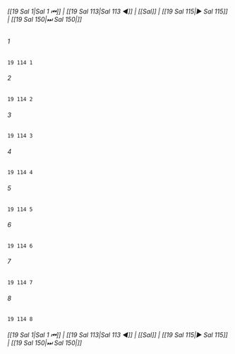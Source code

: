 
###### [[19 Sal 1|Sal 1 ⏮]] | [[19 Sal 113|Sal 113 ◀]] | [[Sal]] | [[19 Sal 115|▶ Sal 115]] | [[19 Sal 150|⏭ Sal 150|]]

###### 1
``` verse
19 114 1 
```
###### 2
``` verse
19 114 2 
```
###### 3
``` verse
19 114 3 
```
###### 4
``` verse
19 114 4 
```
###### 5
``` verse
19 114 5 
```
###### 6
``` verse
19 114 6 
```
###### 7
``` verse
19 114 7 
```
###### 8
``` verse
19 114 8 
```

###### [[19 Sal 1|Sal 1 ⏮]] | [[19 Sal 113|Sal 113 ◀]] | [[Sal]] | [[19 Sal 115|▶ Sal 115]] | [[19 Sal 150|⏭ Sal 150|]]

